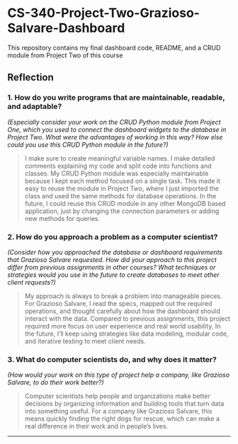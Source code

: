 # CS-340-Project-Two-Grazioso-Salvare-Dashboard
This repository contains my final dashboard code, README, and a CRUD module from Project Two of this course

## Reflection

### 1. How do you write programs that are maintainable, readable, and adaptable?  
*(Especially consider your work on the CRUD Python module from Project One, which you used to connect the dashboard widgets to the database in Project Two. What were the advantages of working in this way? How else could you use this CRUD Python module in the future?)*

> I make sure to create meaningful variable names. I make detailed comments explaining my code and split code into functions and classes. My CRUD Python module was especially maintainable because I kept each method focused on a single task. This made it easy to reuse the module in Project Two, where I just imported the class and used the same methods for database operations. In the future, I could reuse this CRUD module in any other MongoDB based application, just by changing the connection parameters or adding new methods for queries.

### 2. How do you approach a problem as a computer scientist?  
*(Consider how you approached the database or dashboard requirements that Grazioso Salvare requested. How did your approach to this project differ from previous assignments in other courses? What techniques or strategies would you use in the future to create databases to meet other client requests?)*

> My approach is always to break a problem into manageable pieces. For Grazioso Salvare, I read the specs, mapped out the required operations, and thought carefully about how the dashboard should interact with the data. Compared to previous assignments, this project required more focus on user experience and real world usability. In the future, I’ll keep using strategies like data modeling, modular code, and iterative testing to meet client needs.

### 3. What do computer scientists do, and why does it matter?  
*(How would your work on this type of project help a company, like Grazioso Salvare, to do their work better?)*

> Computer scientists help people and organizations make better decisions by organizing information and building tools that turn data into something useful. For a company like Grazioso Salvare, this means quickly finding the right dogs for rescue, which can make a real difference in their work and in people’s lives.

---
